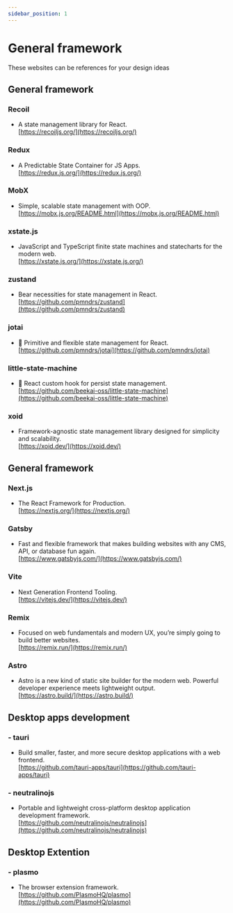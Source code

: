 ```yaml
---
sidebar_position: 1
---
```


# General framework 

These websites can be references for your design ideas 

## General framework

### Recoil
- A state management library for React.  
[https://recoiljs.org/](https://recoiljs.org/)

### Redux
- A Predictable State Container for JS Apps.  
[https://redux.js.org/](https://redux.js.org/)

### MobX
- Simple, scalable state management with OOP.  
[https://mobx.js.org/README.html](https://mobx.js.org/README.html)

### xstate.js
- JavaScript and TypeScript finite state machines and statecharts for the modern web.  
[https://xstate.js.org/](https://xstate.js.org/)

### zustand
- Bear necessities for state management in React.    
[https://github.com/pmndrs/zustand](https://github.com/pmndrs/zustand)

### jotai  
- 👻 Primitive and flexible state management for React.      
[https://github.com/pmndrs/jotai](https://github.com/pmndrs/jotai)  

### little-state-machine  
- 📠 React custom hook for persist state management.      
[https://github.com/beekai-oss/little-state-machine](https://github.com/beekai-oss/little-state-machine)  

### xoid 
- Framework-agnostic state management library designed for simplicity and scalability.          
[https://xoid.dev/](https://xoid.dev/)    


## General framework
### Next.js
- The React Framework for Production.  
[https://nextjs.org/](https://nextjs.org/)

### Gatsby
- Fast and flexible framework that makes building websites with any CMS, API, or database fun again.  
[https://www.gatsbyjs.com/](https://www.gatsbyjs.com/)

### Vite
- Next Generation Frontend Tooling.  
[https://vitejs.dev/](https://vitejs.dev/)

### Remix
- Focused on web fundamentals and modern UX, you’re simply going to build better websites.  
[https://remix.run/](https://remix.run/)

### Astro
- Astro is a new kind of static site builder for the modern web. Powerful developer experience meets lightweight output.  
[https://astro.build/](https://astro.build/)


## Desktop apps development
### - tauri
- Build smaller, faster, and more secure desktop applications with a web frontend.  
[https://github.com/tauri-apps/tauri](https://github.com/tauri-apps/tauri)

### - neutralinojs
- Portable and lightweight cross-platform desktop application development framework.  
[https://github.com/neutralinojs/neutralinojs](https://github.com/neutralinojs/neutralinojs)

## Desktop Extention
### - plasmo
- The browser extension framework.     
[https://github.com/PlasmoHQ/plasmo](https://github.com/PlasmoHQ/plasmo)

